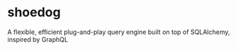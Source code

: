 # shoedog
A flexible, efficient plug-and-play query engine built on top of SQLAlchemy, inspired by GraphQL

